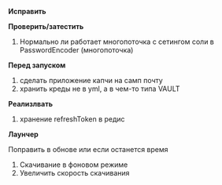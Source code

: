 **Исправить**

**Проверить/затестить**
1) Нормально ли работает многопоточка с сетингом соли в PasswordEncoder (многопоточка)

**Перед запуском**
1) сделать приложение капчи на самп почту
2) хранить креды не в yml, а в чем-то типа VAULT

**Реализлвать**
1) хранение refreshToken в редис



**Лаунчер**

Поправить в обнове или если останется время
1) Скачивание в фоновом режиме
2) Увеличить скорость скачивания
